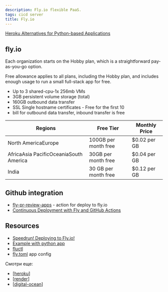 ```yaml
---
description: Fly.io flexible PaaS.
tags: cicd server
title: Fly.io
---
```

[Heroku Alternatives for Python-based Applications](https://testdriven.io/blog/heroku-alternatives/)

## fly.io

Each organization starts on the Hobby plan, which is a straightforward pay-as-you-go option.

Free allowance applies to all plans, including the Hobby plan, and includes enough usage to run a small full-stack app for free.

- Up to 3 shared-cpu-1x 256mb VMs
- 3GB persistent volume storage (total)
- 160GB outbound data transfer
- SSL Single hostname certificates - Free for the first 10
- bill for outbound data transfer, inbound transfer is free

Regions | Free Tier | Monthly Price
-- | -- | --
North AmericaEurope | 100GB per month free | $0.02 per GB
AfricaAsia PacificOceaniaSouth America | 30GB per month free | $0.04 per GB
India | 30 GB per month free | $0.12 per GB

## Github integration

- [fly-pr-review-apps](https://github.com/superfly/fly-pr-review-apps) - action for deploy to fly.io
- [Continuous Deployment with Fly and GitHub Actions](https://github.com/KonstantinKlepikov/cold-war-boardgame/wiki/_new?wiki%5Bname%5D=_Sidebar)

## Resources

- [Speedrun! Deploying to Fly.io!](https://fly.io/docs/speedrun/)
- [Example with python app](https://fly.io/docs/languages-and-frameworks/python/)
- [fluctl](https://fly.io/docs/flyctl/)
- [fly.toml](https://fly.io/docs/reference/configuration/) app config

Смотри еще:

- [[heroku]]
- [[render]]
- [[digital-ocean]]

[//begin]: # "Autogenerated link references for markdown compatibility"
[heroku]: ../lists/heroku "Heroku"
[render]: render "Render.com"
[digital-ocean]: ../lists/digital-ocean "Digital ocean"
[//end]: # "Autogenerated link references"